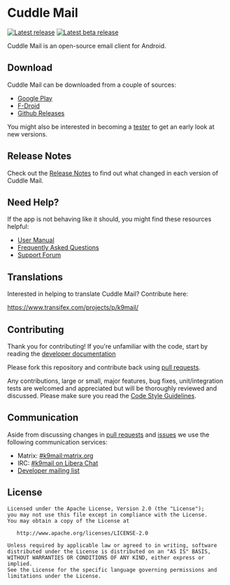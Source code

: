 # Cuddle Mail
[![Latest release](https://img.shields.io/github/release/thundernest/k-9.svg?style=flat-square)](https://github.com/thundernest/k-9/releases/latest)
[![Latest beta release](https://img.shields.io/github/v/release/thundernest/k-9.svg?include_prereleases&style=flat-square)](https://github.com/thundernest/k-9/releases)

Cuddle Mail is an open-source email client for Android.


## Download

Cuddle Mail can be downloaded from a couple of sources:

- [Google Play](https://play.google.com/store/apps/details?id=com.fsck.k9)
- [F-Droid](https://f-droid.org/repository/browse/?fdid=com.fsck.k9)
- [Github Releases](https://github.com/thundernest/k-9/releases)

You might also be interested in becoming a [tester](https://forum.k9mail.app/t/how-do-i-become-a-beta-tester/68) to get an early look at new versions.


## Release Notes

Check out the [Release Notes](https://github.com/thundernest/k-9/wiki/ReleaseNotes) to find out what changed
in each version of Cuddle Mail.


## Need Help?

If the app is not behaving like it should, you might find these resources helpful:

- [User Manual](https://docs.k9mail.app/)
- [Frequently Asked Questions](https://forum.k9mail.app/c/faq)
- [Support Forum](https://forum.k9mail.app/)


## Translations

Interested in helping to translate Cuddle Mail? Contribute here:

https://www.transifex.com/projects/p/k9mail/


## Contributing

Thank you for contributing! If you're unfamiliar with the code, 
start by reading the [developer documentation](docs/DESIGN.md)

Please fork this repository and contribute back using [pull requests](https://github.com/thundernest/k-9/pulls).

Any contributions, large or small, major features, bug fixes, unit/integration tests are welcomed and appreciated
but will be thoroughly reviewed and discussed.
Please make sure you read the [Code Style Guidelines](https://github.com/thundernest/k-9/wiki/CodeStyle).


## Communication

Aside from discussing changes in [pull requests](https://github.com/thundernest/k-9/pulls) and
[issues](https://github.com/thundernest/k-9/issues) we use the following communication services:

- Matrix: [#k9mail:matrix.org](https://matrix.to/#/#tb-android:mozilla.org)
- IRC: [#k9mail on Libera Chat](https://web.libera.chat/#k9mail)
- [Developer mailing list](https://groups.google.com/forum/#!forum/k-9-dev)


## License

    Licensed under the Apache License, Version 2.0 (the "License");
    you may not use this file except in compliance with the License.
    You may obtain a copy of the License at

       http://www.apache.org/licenses/LICENSE-2.0

    Unless required by applicable law or agreed to in writing, software
    distributed under the License is distributed on an "AS IS" BASIS,
    WITHOUT WARRANTIES OR CONDITIONS OF ANY KIND, either express or implied.
    See the License for the specific language governing permissions and
    limitations under the License.
